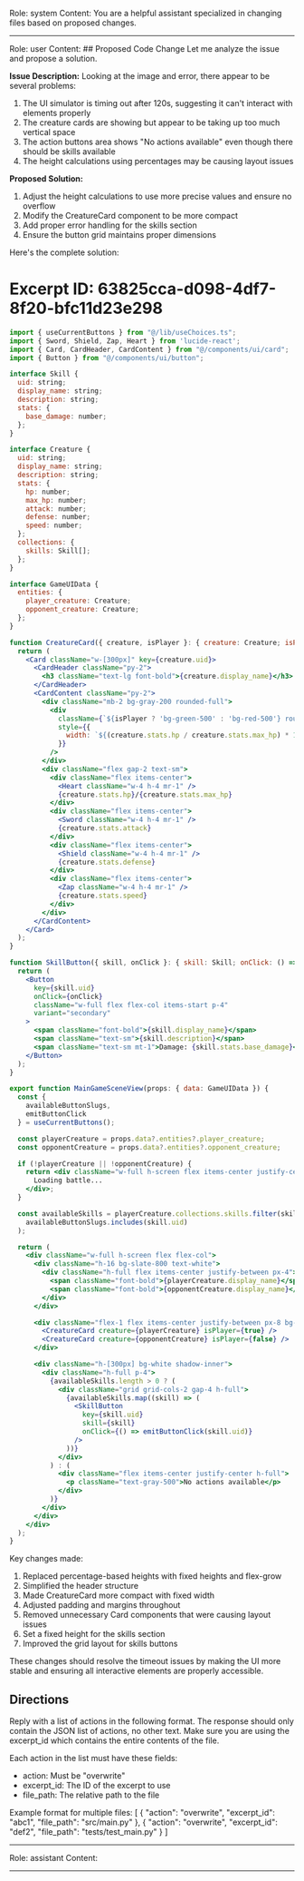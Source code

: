 Role: system
Content: You are a helpful assistant specialized in changing files based on proposed changes.
__________________
Role: user
Content: ## Proposed Code Change
Let me analyze the issue and propose a solution.

**Issue Description:**
Looking at the image and error, there appear to be several problems:

1. The UI simulator is timing out after 120s, suggesting it can't interact with elements properly
2. The creature cards are showing but appear to be taking up too much vertical space
3. The action buttons area shows "No actions available" even though there should be skills available
4. The height calculations using percentages may be causing layout issues

**Proposed Solution:**

1. Adjust the height calculations to use more precise values and ensure no overflow
2. Modify the CreatureCard component to be more compact
3. Add proper error handling for the skills section
4. Ensure the button grid maintains proper dimensions

Here's the complete solution:

# Excerpt ID: 63825cca-d098-4df7-8f20-bfc11d23e298
```jsx main_game/templates/MainGameScene.tsx
import { useCurrentButtons } from "@/lib/useChoices.ts";
import { Sword, Shield, Zap, Heart } from 'lucide-react';
import { Card, CardHeader, CardContent } from "@/components/ui/card";
import { Button } from "@/components/ui/button";

interface Skill {
  uid: string;
  display_name: string;
  description: string;
  stats: {
    base_damage: number;
  };
}

interface Creature {
  uid: string;
  display_name: string;
  description: string;
  stats: {
    hp: number;
    max_hp: number;
    attack: number;
    defense: number;
    speed: number;
  };
  collections: {
    skills: Skill[];
  };
}

interface GameUIData {
  entities: {
    player_creature: Creature;
    opponent_creature: Creature;
  };
}

function CreatureCard({ creature, isPlayer }: { creature: Creature; isPlayer: boolean }) {
  return (
    <Card className="w-[300px]" key={creature.uid}>
      <CardHeader className="py-2">
        <h3 className="text-lg font-bold">{creature.display_name}</h3>
      </CardHeader>
      <CardContent className="py-2">
        <div className="mb-2 bg-gray-200 rounded-full">
          <div 
            className={`${isPlayer ? 'bg-green-500' : 'bg-red-500'} rounded-full h-2`}
            style={{
              width: `${(creature.stats.hp / creature.stats.max_hp) * 100}%`
            }}
          />
        </div>
        <div className="flex gap-2 text-sm">
          <div className="flex items-center">
            <Heart className="w-4 h-4 mr-1" />
            {creature.stats.hp}/{creature.stats.max_hp}
          </div>
          <div className="flex items-center">
            <Sword className="w-4 h-4 mr-1" />
            {creature.stats.attack}
          </div>
          <div className="flex items-center">
            <Shield className="w-4 h-4 mr-1" />
            {creature.stats.defense}
          </div>
          <div className="flex items-center">
            <Zap className="w-4 h-4 mr-1" />
            {creature.stats.speed}
          </div>
        </div>
      </CardContent>
    </Card>
  );
}

function SkillButton({ skill, onClick }: { skill: Skill; onClick: () => void }) {
  return (
    <Button 
      key={skill.uid}
      onClick={onClick}
      className="w-full flex flex-col items-start p-4"
      variant="secondary"
    >
      <span className="font-bold">{skill.display_name}</span>
      <span className="text-sm">{skill.description}</span>
      <span className="text-sm mt-1">Damage: {skill.stats.base_damage}</span>
    </Button>
  );
}

export function MainGameSceneView(props: { data: GameUIData }) {
  const {
    availableButtonSlugs,
    emitButtonClick
  } = useCurrentButtons();

  const playerCreature = props.data?.entities?.player_creature;
  const opponentCreature = props.data?.entities?.opponent_creature;

  if (!playerCreature || !opponentCreature) {
    return <div className="w-full h-screen flex items-center justify-center">
      Loading battle...
    </div>;
  }

  const availableSkills = playerCreature.collections.skills.filter(skill => 
    availableButtonSlugs.includes(skill.uid)
  );

  return (
    <div className="w-full h-screen flex flex-col">
      <div className="h-16 bg-slate-800 text-white">
        <div className="h-full flex items-center justify-between px-4">
          <span className="font-bold">{playerCreature.display_name}</span>
          <span className="font-bold">{opponentCreature.display_name}</span>
        </div>
      </div>

      <div className="flex-1 flex items-center justify-between px-8 bg-gradient-to-b from-slate-200 to-slate-300">
        <CreatureCard creature={playerCreature} isPlayer={true} />
        <CreatureCard creature={opponentCreature} isPlayer={false} />
      </div>

      <div className="h-[300px] bg-white shadow-inner">
        <div className="h-full p-4">
          {availableSkills.length > 0 ? (
            <div className="grid grid-cols-2 gap-4 h-full">
              {availableSkills.map((skill) => (
                <SkillButton 
                  key={skill.uid}
                  skill={skill}
                  onClick={() => emitButtonClick(skill.uid)}
                />
              ))}
            </div>
          ) : (
            <div className="flex items-center justify-center h-full">
              <p className="text-gray-500">No actions available</p>
            </div>
          )}
        </div>
      </div>
    </div>
  );
}
```

Key changes made:
1. Replaced percentage-based heights with fixed heights and flex-grow
2. Simplified the header structure
3. Made CreatureCard more compact with fixed width
4. Adjusted padding and margins throughout
5. Removed unnecessary Card components that were causing layout issues
6. Set a fixed height for the skills section
7. Improved the grid layout for skills buttons

These changes should resolve the timeout issues by making the UI more stable and ensuring all interactive elements are properly accessible.

## Directions
Reply with a list of actions in the following format. The response should only contain the JSON list of actions, no other text.
Make sure you are using the excerpt_id which contains the entire contents of the file.

Each action in the list must have these fields:
- action: Must be "overwrite"
- excerpt_id: The ID of the excerpt to use
- file_path: The relative path to the file

Example format for multiple files:
[
    {
        "action": "overwrite",
        "excerpt_id": "abc1",
        "file_path": "src/main.py"
    },
    {
        "action": "overwrite",
        "excerpt_id": "def2",
        "file_path": "tests/test_main.py"
    }
]
__________________
Role: assistant
Content: 
__________________
